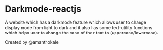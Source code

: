 # Darkmode-reactjs

A website which has a darkmode feature which allows user to change display mode from light to dark
and it also has some text-utility functions 
which helps user to change the case of their text to (uppercase/lowercase).




Created by @amanthokale
